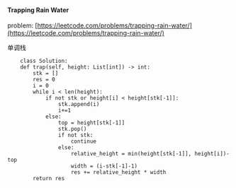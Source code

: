 #### Trapping Rain Water
problem: [https://leetcode.com/problems/trapping-rain-water/](https://leetcode.com/problems/trapping-rain-water/)  

单调栈 
```
    class Solution:
    def trap(self, height: List[int]) -> int:
        stk = []
        res = 0
        i = 0
        while i < len(height):
            if not stk or height[i] < height[stk[-1]]:
                stk.append(i)
                i+=1
            else:  
                top = height[stk[-1]]
                stk.pop()
                if not stk:
                    continue
                else:
                    relative_height = min(height[stk[-1]], height[i])-top
                    width = (i-stk[-1]-1)
                    res += relative_height * width
        return res
```